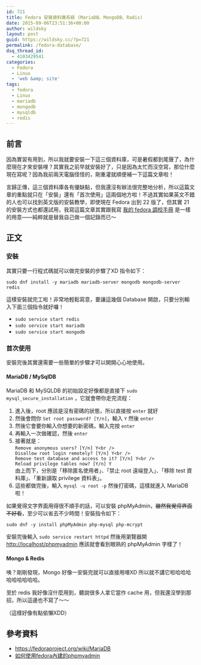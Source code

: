 ```yaml
---
id: 721
title: Fedora 安裝資料庫系統 (MariaDB、MongoDB、Radis)
date: 2015-09-06T23:51:36+00:00
author: wildsky
layout: post
guid: https://wildsky.cc/?p=721
permalink: /fedora-database/
dsq_thread_id:
  - 4103429541
categories:
  - Fedora
  - Linux
  - 'web &amp; site'
tags:
  - fedora
  - Linux
  - mariadb
  - mongodb
  - mysqldb
  - redis
---
```

<div class="pf-content">
  <h2>
    前言
  </h2>

  <p>
    因為實習有用到，所以我就要安裝一下這三個資料庫，可是暑假都到尾聲了，為什麼現在才來安裝哩？其實我之前早就安裝好了，只是因為太忙而沒空寫，那位什麼現在寫呢？因為我前兩天電腦怪怪的，剛重灌就順便補一下這篇文章啦！
  </p>

  <p>
    言歸正傳，這三個資料庫各有優缺點，但我還沒有辦法很完整地分析，所以這篇文章的重點就只在「安裝」還有「首次使用」這兩個地方啦！不過其實如果英文不錯的人也可以找到英文版的安裝教學，即使現在 Fedora 出到 22 版了，但其實 21 的安裝方式也都還試用，我寫這篇文章其實跟我寫 <a href="/2015/06/07/tune-my-fedora.html">我的 fedora 調校手冊</a> 是一樣的用意——純粹就是替我自己做一個記錄而已～
  </p>

  <p>
    <!--more-->
  </p>

  <h2>
    正文
  </h2>

  <h3>
    安裝
  </h3>

  <p>
    其實只要一行程式碼就可以做完安裝的步驟了XD 指令如下：
  </p>

  <p>
    <code>sudo dnf install -y mariadb mariadb-server mongodb mongodb-server redis</code>
  </p>

  <p>
    這樣安裝就完工啦！非常地輕鬆寫意，要讓這幾個 Database 開啟，只要分別輸入下面三個指令就好囉！
  </p>

  <ul>
    <li>
      <code>sudo service start redis</code>
    </li>
    <li>
      <code>sudo service start mariadb</code>
    </li>
    <li>
      <code>sudo service start mongodb</code>
    </li>
  </ul>

  <h3>
    首次使用
  </h3>

  <p>
    安裝完後其實還需要一些簡單的步驟才可以開開心心地使用。
  </p>

  <h4>
    MariaDB / MySqlDB
  </h4>

  <p>
    MariaDB 和 MySQLDB 的初始設定好像都是直接下 <code>sudo mysql_secure_installation</code> ，它就會帶你走完流程：
  </p>

  <ol>
    <li>
      進入後，root 應該是沒有密碼的狀態，所以直接按 <code>enter</code> 就好
    </li>
    <li>
      然後會問你 <code>Set root password? [Y/n]</code>，輸入 <code>Y</code> 然後 <code>enter</code>
    </li>
    <li>
      然後它會要你輸入你想要的新密碼，輸入完按 <code>enter</code>
    </li>
    <li>
      再輸入一次做確認，然後 <code>enter</code>
    </li>
    <li>
      接著就是：<br /> <code>Remove anonymous users? [Y/n] Y&lt;br />
Disallow root login remotely? [Y/n] Y&lt;br />
Remove test database and access to it? [Y/n] Y&lt;br />
Reload privilege tables now? [Y/n] Y</code><br /> 由上而下，分別是「移除匿名使用者」、「禁止 root 遠端登入」、「移除 test 資料庫」、「重新讀取 privilege 資料表」。
    </li>
    <li>
      這些都做完後，輸入 <code>mysql -u root -p</code> 然後打密碼，這樣就進入 MariaDB 啦！
    </li>
  </ol>

  <p>
    如果覺得文字界面用得很不順手的話，可以安裝 phpMyAdmin，<del>雖然我覺得界面不好看</del>，至少可以省去不少時間！安裝指令如下：
  </p>

  <p>
    <code>sudo dnf -y install phpMyAdmin php-mysql php-mcrypt</code>
  </p>

  <p>
    安裝完後輸入 <code>sudo service restart httpd</code> 然後用瀏覽器開 <a href="http://localhost/phpmyadmin">http://localhost/phpmyadmin</a> 應該就會看到眼熟的 phpMyAdmin 字樣了！
  </p>

  <h4>
    Mongo & Redis
  </h4>

  <p>
    咦？剛剛發現，Mongo 好像一安裝完就可以直接用哩XD 所以就不講它啦哈哈哈哈哈哈哈哈哈。
  </p>

  <p>
    至於 redis 我好像沒什麼用到，聽說很多人拿它當作 cache 用，但我還沒學到那招，所以這邊也不寫了～～
  </p>

  <p>
    （這樣好像有點偷懶XDD）
  </p>

  <h2>
    參考資料
  </h2>

  <ul>
    <li>
      <a href="https://fedoraproject.org/wiki/MariaDB">https://fedoraproject.org/wiki/MariaDB</a>
    </li>
    <li>
      <a href="http://bug-note.blogspot.tw/2011/10/fedoraphpmyadmin.html">如何使用fedora內建的phpmyadmin</a>
    </li>
  </ul>
</div>
